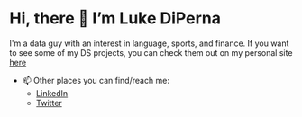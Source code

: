 # Hi, there 👋 I’m Luke DiPerna

I'm a data guy with an interest in language, sports, and finance. If you want to see some of my DS projects, you can check them out on my personal site [here](https://luke-lite.github.io/)

- 📫 Other places you can find/reach me:
  - [LinkedIn](https://www.linkedin.com/in/luke-diperna/)
  - [Twitter](https://twitter.com/@luke_lite_)

<!---
luke-lite/luke-lite is a ✨ special ✨ repository because its `README.md` (this file) appears on your GitHub profile.
You can click the Preview link to take a look at your changes.
--->
